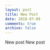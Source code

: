 ```yaml
---
layout: post
title: New Post
date: 2018-07-09
comments: true
archive: false
---
```

New post New post